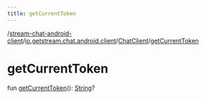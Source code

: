 ```yaml
---
title: getCurrentToken
---
```

/[stream-chat-android-client](../../index.md)/[io.getstream.chat.android.client](../index.md)/[ChatClient](index.md)/[getCurrentToken](getCurrentToken.md)  
  
  
  
# getCurrentToken  
fun [getCurrentToken](getCurrentToken.md)(): [String](https://kotlinlang.org/api/latest/jvm/stdlib/kotlin/-string/index.html)?
